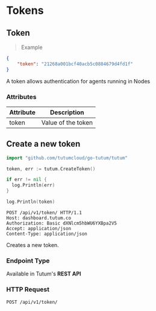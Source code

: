 # Tokens

## Token

> Example

```json
{
    "token": "21268a001bcf40acb5c0884679d4fd1f"
}
```

A token allows authentication for agents running in Nodes

### Attributes

Attribute | Description
--------- | -----------
token | Value of the token

## Create a new token

```go
import "github.com/tutumcloud/go-tutum/tutum"

token, err := tutum.CreateToken()

if err != nil {
  log.Println(err)
}

log.Println(token)
```

```http
POST /api/v1/token/ HTTP/1.1
Host: dashboard.tutum.co
Authorization: Basic dXNlcm5hbWU6YXBpa2V5
Accept: application/json
Content-Type: application/json

```

Creates a new token.

### Endpoint Type

Available in Tutum's **REST API**

### HTTP Request

`POST /api/v1/token/`
